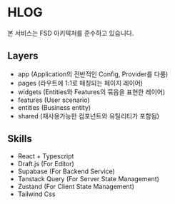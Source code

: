 # HLOG

본 서비스는 FSD 아키텍처를 준수하고 있습니다.

## Layers

- app (Application의 전반적인 Config, Provider를 다룸)
- pages (라우트에 1:1로 매칭되는 페이지 레이어)
- widgets (Entities와 Features의 묶음을 표현한 레이어)
- features (User scenario)
- entities (Business entity)
- shared (재사용가능한 컴포넌트와 유틸리티가 포함됨)

## Skills

- React + Typescript
- Draft.js (For Editor)
- Supabase (For Backend Service)
- Tanstack Query (For Server State Management)
- Zustand (For Client State Management)
- Tailwind Css
